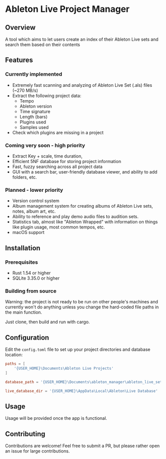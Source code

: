 # Ableton Live Project Manager

## Overview

A tool which aims to let users create an index of their Ableton Live sets and search them based on their contents

## Features

### Currently implemented

- Extremely fast scanning and analyzing of Ableton Live Set (.als) files (~270 MB/s)
- Extract the following project data:
    - Tempo
    - Ableton version
    - Time signature
    - Length (bars)
    - Plugins used
    - Samples used
- Check which plugins are missing in a project


### Coming very soon - high priority
- Extract Key + scale, time duration,
- Efficient 5NF database for storing project information
- Fast, fuzzy searching across all project data
- GUI with a search bar, user-friendly database viewer, and ability to add folders, etc.

### Planned - lower priority

- Version control system
- Album management system for creating albums of Ableton Live sets, notes, album art, etc.
- Ability to reference and play demo audio files to audition sets.
- Statistics tab, almost like "Ableton Wrapped" with information on things like plugin usage, most common tempos, etc.
- macOS support

## Installation

### Prerequisites

- Rust 1.54 or higher
- SQLite 3.35.0 or higher

### Building from source

Warning: the project is not ready to be run on other people's machines and currently won't do anything unless you change the hard-coded file paths in the main function.

Just clone, then build and run with cargo.

## Configuration

Edit the `config.toml` file to set up your project directories and database location:

```toml
paths = [
    '{USER_HOME}\Documents\Ableton Live Projects'
]

database_path = '{USER_HOME}\Documents\ableton_manager\ableton_live_sets.db'

live_database_dir = '{USER_HOME}\AppData\Local\Ableton\Live Database'
```

## Usage

Usage will be provided once the app is functional.

## Contributing

Contributions are welcome! Feel free to submit a PR, but please rather open an issue for large contributions.